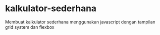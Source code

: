 # kalkulator-sederhana
Membuat kalkulator sederhana menggunakan javascript dengan tampilan grid system dan flexbox
